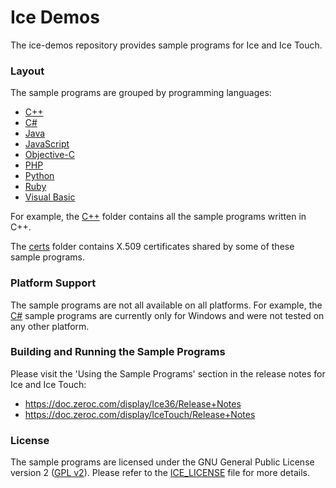 # Ice Demos

The ice-demos repository provides sample programs for Ice and Ice Touch.

### Layout

The sample programs are grouped by programming languages:

* [C++](./cpp)
* [C#](./csharp)
* [Java](./java)
* [JavaScript](./js)
* [Objective-C](./objective-c)
* [PHP](./php)
* [Python](./python)
* [Ruby](./ruby)
* [Visual Basic](./visualBasic)

For example, the [C++](./cpp) folder contains all the sample programs written
in C++.

The [certs](./certs) folder contains X.509 certificates shared by some of these
sample programs.

### Platform Support

The sample programs are not all available on all platforms. For example, the
[C#](./csharp) sample programs are currently only for Windows and were not
tested on any other platform.

### Building and Running the Sample Programs

Please visit the 'Using the Sample Programs' section in the release notes for
Ice and Ice Touch:

* https://doc.zeroc.com/display/Ice36/Release+Notes
* https://doc.zeroc.com/display/IceTouch/Release+Notes

### License

The sample programs are licensed under the GNU General Public License version 2
([GPL v2](./LICENSE)). Please refer to the [ICE_LICENSE](./ICE_LICENSE) file for
more details.

